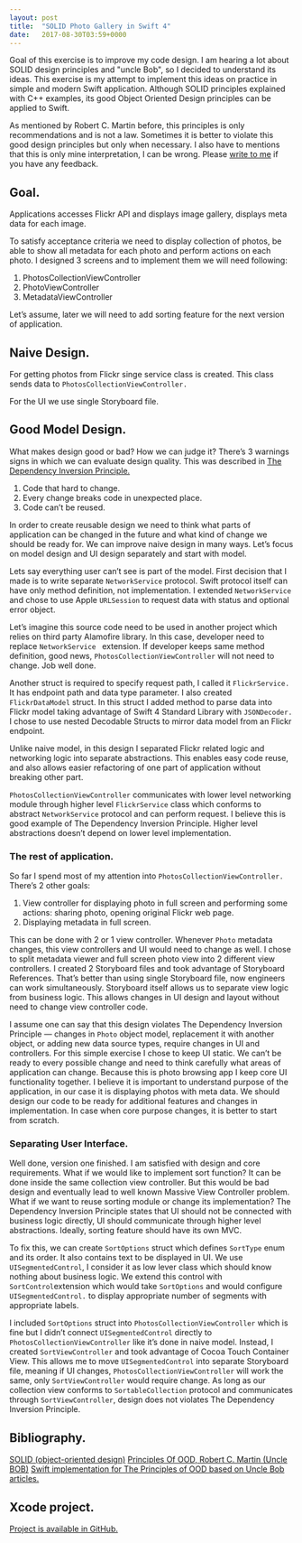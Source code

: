 ```yaml
---
layout: post
title:  "SOLID Photo Gallery in Swift 4"
date:   2017-08-30T03:59+0000
---
```


Goal of this exercise is to improve my code design. I am hearing a lot about SOLID design principles and "uncle Bob", so I decided to understand its ideas. This exercise is my attempt to implement this ideas on practice in simple and modern Swift application. Although SOLID principles explained with C++ examples, its good Object Oriented Design principles can be applied to Swift.

As mentioned by Robert C. Martin before, this principles is only recommendations and is not a law. Sometimes it is better to violate this good design principles but only when necessary. I also have to mentions that this is only mine interpretation, I can be wrong. Please [write to me][1] if you have any feedback.

## Goal.
Applications accesses Flickr API and displays image gallery, displays meta data for each image.

To satisfy acceptance criteria we need to display collection of photos, be able to show all metadata for each photo and perform actions on each photo. I designed 3 screens and to implement them we will need following:
1. PhotosCollectionViewController
2. PhotoViewController
3. MetadataViewController

Let’s assume, later we will need to add sorting feature for the next version of application.

## Naive Design.
For getting photos from Flickr singe service class is created. This class sends data to `PhotosCollectionViewController.`

For the UI we use single Storyboard file.

## Good Model Design.
What makes design good or bad? How we can judge it? There’s 3 warnings signs in which we can evaluate design quality. This was described in [The Dependency Inversion Principle.][2]

1. Code that hard to change.
2. Every change breaks code in unexpected place.
3. Code can’t be reused.

In order to create reusable design we need to think what parts of application can be changed in the future and what kind of change we should be ready for.  We can improve naive design in many ways. Let’s focus on model design and UI design separately and start with model.

Lets say everything user can’t see is part of the model. First decision that I made is to write separate `NetworkService` protocol. Swift protocol itself can have only method definition, not implementation. I extended `NetworkService` and chose to use Apple `URLSession` to request data with status and optional error object. 

Let’s imagine this source code need to be used in another project which relies on third party Alamofire library. In this case, developer need to replace `NetworkService ` extension. If developer keeps same method definition, good news, `PhotosCollectionViewController` will not need to change. Job well done.

Another struct is required to specify request path, I called it `FlickrService.` It has endpoint path and data type parameter. I also created `FlickrDataModel` struct. In this struct I added method to parse data into Flickr model taking advantage of Swift 4 Standard Library with `JSONDecoder.` I chose to use nested Decodable Structs to mirror data model from an Flickr endpoint.

Unlike naive model, in this design I separated Flickr related logic and networking logic into separate abstractions. This enables easy code reuse, and also allows easier refactoring of one part of application without breaking other part.

`PhotosCollectionViewController` communicates with lower level networking module through higher level  `FlickrService` class which conforms to abstract `NetworkService` protocol and can perform request. I believe this is good example of The Dependency Inversion Principle. Higher level abstractions doesn’t depend on lower level implementation.

### The rest of application.
So far I spend most of my attention into `PhotosCollectionViewController.` There’s 2 other goals:

1. View controller  for displaying photo in full screen and performing some actions: sharing photo, opening original  Flickr web page.
2. Displaying metadata in full screen.

This can be done with 2 or 1 view controller. Whenever `Photo` metadata changes, this view controllers and UI would need to change as well. I chose to split metadata viewer and full screen photo view into 2 different view controllers. I created 2 Storyboard files and took advantage of Storyboard References. That’s better than using single Storyboard file, now engineers can work simultaneously. Storyboard itself allows us to separate view logic from business logic. This allows changes in UI design and layout without need to change view controller code.

I assume one can say that this design violates The Dependency Inversion Principle — changes in `Photo` object model, replacement it with another object, or adding new data source types, require changes in UI and controllers.  For this simple exercise I chose to keep UI static. We can’t be ready to every possible change and need to think carefully what areas of application can change. Because this is photo browsing app I keep core UI functionality together. I believe it is important to understand purpose of the application, in our case it is displaying photos with meta data. We should design our code to be ready for additional features and changes in implementation. In case when core purpose changes, it is better to start from scratch.

### Separating User Interface.
Well done, version one finished. I am satisfied with design and core requirements. What if we would like to implement sort function? It can be done  inside the same collection view controller. But this would be bad design and eventually lead to well known Massive View Controller problem. What if we want to reuse sorting module or change its implementation? The Dependency Inversion Principle states that UI should not be connected with business logic directly, UI should communicate through higher level abstractions. Ideally, sorting feature should have its own MVC.

To fix this, we can create `SortOptions` struct which defines `SortType` enum and its order. It also contains text to be displayed in UI. We use `UISegmentedControl`, I consider it as low lever class which should know nothing about business logic. We extend this control with `SortControl`extension which would take `SortOptions` and would configure  `UISegmentedControl.` to display appropriate number of segments with appropriate labels. 

I included  `SortOptions` struct into `PhotosCollectionViewController` which is fine but I didn’t connect `UISegmentedControl` directly to `PhotosCollectionViewController` like it’s done in naive model. Instead, I created `SortViewController` and took advantage of Cocoa Touch Container View. This allows me to move `UISegmentedControl` into separate Storyboard file, meaning if UI changes, `PhotosCollectionViewController` will work the same, only `SortViewController` would require change. As long as our collection view conforms to `SortableCollection` protocol and communicates through `SortViewController`, design does not violates The Dependency Inversion Principle.

## Bibliography.
[SOLID (object-oriented design)][3]
[Principles Of OOD, Robert C. Martin (Uncle BOB)][4]
[Swift implementation for The Principles of OOD based on Uncle Bob articles.][5]

## Xcode project.
[Project is available in GitHub.][6]


[1]:	mailto:boris.yurkevich@gmail.com
[2]:	http://docs.google.com/a/cleancoder.com/viewer?a=v&pid=explorer&chrome=true&srcid=0BwhCYaYDn8EgMjdlMWIzNGUtZTQ0NC00ZjQ5LTkwYzQtZjRhMDRlNTQ3ZGMz&hl=en
[3]:	https://en.wikipedia.org/wiki/SOLID_(object-oriented_design)
[4]:	http://butunclebob.com/ArticleS.UncleBob.PrinciplesOfOod
[5]:	https://github.com/ochococo/OOD-Principles-In-Swift
[6]:	https://github.com/borisyurkevich/photos
